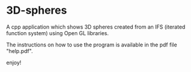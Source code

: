# 3D-spheres
A cpp application which shows 3D spheres created from an IFS (iterated function system) using Open GL libraries.

The instructions on how to use the program is available in the pdf file "help.pdf".

enjoy!
